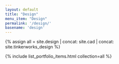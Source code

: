 ```yaml
---
layout: default
title: "Design"
menu_item: "Design"
permalink: '/design/'
basename: 'design'
---
```


{% assign all = site.design | concat: site.cad | concat: site.tinkerworks_design %}

{% include list_portfolio_items.html collection=all %}

